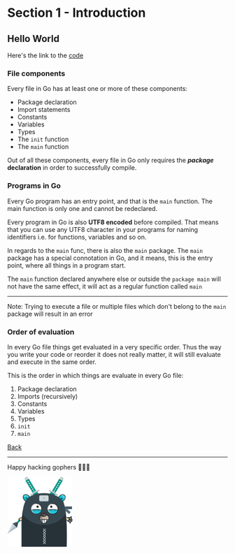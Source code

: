 # Section 1 - Introduction

## Hello World

Here's the link to the [code](https://github.com/steevehook/udemy-go101/blob/master/section_1-introduction/hello-world/main.go)

### File components

Every file in Go has at least one or more of these components:

- Package declaration
- Import statements
- Constants
- Variables
- Types
- The `init` function
- The `main` function

Out of all these components, every file in Go only requires
the ***package* declaration** in order to successfully compile.

### Programs in Go

Every Go program has an entry point, and that is the `main` function.
The main function is only one and cannot be redeclared.

Every program in Go is also **UTF8 encoded** before compiled. That means
that you can use any UTF8 character in your programs for naming
identifiers i.e. for functions, variables and so on.

In regards to the `main` func, there is also the `main` package.
The `main` package has a special connotation in Go, and it means,
this is the entry point, where all things in a program start.

The `main` function declared anywhere else or outside the `package main`
will not have the same effect, it will act as a regular function called `main`

---
Note: Trying to execute a file or multiple files which don't belong to
the `main` package will result in an error

### Order of evaluation

In every Go file things get evaluated in a very specific order.
Thus the way you write your code or reorder it does not really matter,
it will still evaluate and execute in the same order.

This is the order in which things are evaluate in every Go file:

1. Package declaration
2. Imports (recursively)
3. Constants
4. Variables
5. Types
6. `init`
7. `main`

[Back](https://github.com/steevehook/udemy-go101/blob/master/section_1-introduction)

---

Happy hacking gophers 🚀🚀🚀

<img src="https://github.com/steevehook/udemy-go101/raw/master/udemy-go101.svg?sanitize=true" width="150px"/>
